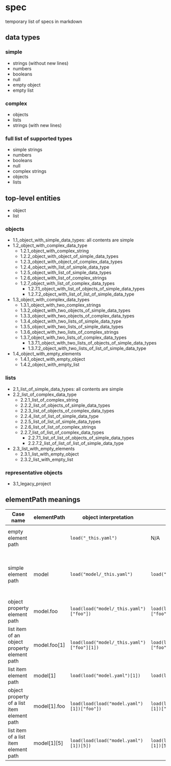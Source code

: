 # spec

temporary list of specs in markdown

## data types

### simple

- strings (without new lines)
- numbers
- booleans
- null
- empty object
- empty list

### complex

- objects
- lists
- strings (with new lines)

### full list of supported types

- simple strings
- numbers
- booleans
- null
- complex strings
- objects
- lists

## top-level entities

- object
- list

### objects

- 1.1_object_with_simple_data_types: all contents are simple
- 1.2_object_with_complex_data_type
  - 1.2.1_object_with_complex_string
  - 1.2.2_object_with_object_of_simple_data_types
  - 1.2.3_object_with_object_of_complex_data_types
  - 1.2.4_object_with_list_of_simple_data_type
  - 1.2.5_object_with_list_of_simple_data_types
  - 1.2.6_object_with_list_of_complex_strings
  - 1.2.7_object_with_list_of_complex_data_types
    - 1.2.7.1_object_with_list_of_objects_of_simple_data_types
    - 1.2.7.2_object_with_list_of_list_of_simple_data_type
- 1.3_object_with_complex_data_types
  - 1.3.1_object_with_two_complex_strings
  - 1.3.2_object_with_two_objects_of_simple_data_types
  - 1.3.3_object_with_two_objects_of_complex_data_types
  - 1.3.4_object_with_two_lists_of_simple_data_type
  - 1.3.5_object_with_two_lists_of_simple_data_types
  - 1.3.6_object_with_two_lists_of_complex_strings
  - 1.3.7_object_with_two_lists_of_complex_data_types
    - 1.3.7.1_object_with_two_lists_of_objects_of_simple_data_types
    - 1.3.7.2_object_with_two_lists_of_list_of_simple_data_type
- 1.4_object_with_empty_elements
  - 1.4.1_object_with_empty_object
  - 1.4.2_object_with_empty_list

### lists

- 2.1_list_of_simple_data_types: all contents are simple
- 2.2_list_of_complex_data_type
  - 2.2.1_list_of_complex_string
  - 2.2.2_list_of_objects_of_simple_data_types
  - 2.2.3_list_of_objects_of_complex_data_types
  - 2.2.4_list_of_list_of_simple_data_type
  - 2.2.5_list_of_list_of_simple_data_types
  - 2.2.6_list_of_list_of_complex_strings
  - 2.2.7_list_of_list_of_complex_data_types
    - 2.2.7.1_list_of_list_of_objects_of_simple_data_types
    - 2.2.7.2_list_of_list_of_list_of_simple_data_type
- 2.3_list_with_empty_elements
  - 2.3.1_list_with_empty_object
  - 2.3.2_list_with_empty_list

### representative objects

- 3.1_legacy_project

## elementPath meanings

| Case name                                    | elementPath  | object interpretation                      | list interpretation                        | complex string interpretation              | simple value interpretation          | comments                                                  |
| -------------------------------------------- | ------------ | ------------------------------------------ | ------------------------------------------ | ------------------------------------------ | ------------------------------------ | --------------------------------------------------------- |
| empty element path                           |              | `load("_this.yaml")`                       | N/A                                        | N/A                                        | N/A                                  | should error if no `_this.yaml` exists                    |
| simple element path                          | model        | `load("model/_this.yaml")`                 | `load("model.yaml")`                       | `load(load("_this.yaml").model)`           | `load("_this.yaml").model`           | need to verify file path to complex string content exists |
| object property element path                 | model.foo    | `load(load("model/_this.yaml")["foo"])`    | `load(load("model/_this.yaml")["foo"])`    | `load(load("model/_this.yaml")["foo"])`    | `load("model/_this.yaml")["foo"]`    |                                                           |
| list item of an object property element path | model.foo[1] | `load(load("model/_this.yaml")["foo"][1])` | `load(load("model/_this.yaml")["foo"][1])` | `load(load("model/_this.yaml")["foo"][1])` | `load("model/_this.yaml")["foo"][1]` | should error if no `_this.yaml` exists                    |
| list item element path                       | model[1]     | `load(load("model.yaml")[1])`              | `load(load("model.yaml")[1])`              | `load(load("model.yaml")[1])`              | `load("model.yaml")[1]`              |                                                           |
| object property of a list item element path  | model[1].foo | `load(load(load("model.yaml")[1])["foo"])` | `load(load(load("model.yaml")[1])["foo"])` | `load(load(load("model.yaml")[1])["foo"])` | `load(load("model.yaml")[1])["foo"]` | `model[1]` must be an object, error otherwise             |
| list item of a list item element path        | model[1][5]  | `load(load(load("model.yaml")[1])[5])`     | `load(load(load("model.yaml")[1])[5])`     | `load(load(load("model.yaml")[1])[5])`     | `load(load("model.yaml")[1])[5]`     | `model[1]` must be a list, error otherwise                |
